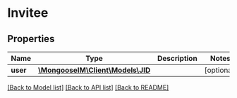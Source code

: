 # Invitee

## Properties
Name | Type | Description | Notes
------------ | ------------- | ------------- | -------------
**user** | [**\MongooseIM\Client\Models\JID**](JID.md) |  | [optional] 

[[Back to Model list]](../README.md#documentation-for-models) [[Back to API list]](../README.md#documentation-for-api-endpoints) [[Back to README]](../README.md)


